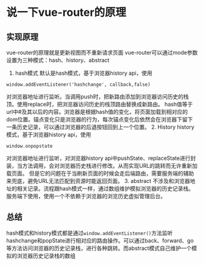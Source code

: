 #   说一下vue-router的原理

##  实现原理
vue-router的原理就是更新视图而不重新请求页面
vue-router可以通过mode参数设置为三种模式：hash、history、abstract
1.  hash模式
默认是hash模式，基于浏览器history api，使用
```javascript{.line-numbers}
window.addEventListener('hashchange', callback,false)
```
对浏览器地址进行监听。当调用push时，把新路由添加到浏览器访问历史的栈顶。使用replace时，把浏览器访问历史的栈顶路由替换成新路由。
hash值等于url中#及其以后的内容。浏览器是根据hash值的变化，将页面加载到相对应的dom位置。锚点变化只是浏览器的行为，每次锚点变化后依然会在浏览器下留下一条历史记录，可以通过浏览器的后退按钮回到上一个位置。
2.  History
history模式，基于浏览器history api，使用
```javascript{.line-numbers}
window.onpopstate
```
对浏览器地址进行监听，对浏览器history api中pushState、replaceState进行封装，当方法调用，会对浏览器历史栈进行修改。从而实现URL的跳转而无许重新加载页面。
但是它的问题在于当刷新页面的时候会走后端路由，需要服务端的辅助来兜底，避免URL无法匹配到资源时能返回页面。
3.  abstract
不涉及和浏览器地址的相关记录。流程跟hash模式一样，通过数组维护模拟浏览器的历史记录栈。
服务端下使用，使用一个不依赖于浏览器的浏览历史虚拟管理后台。

##  总结
hash模式和history模式都是通过`window.addEventListener()`方法监听hashchange和popState进行相对应的路由操作。可以通过back、forward、go等方法访问浏览器的历史记录栈，进行各种跳转。而abstract模式自己维护一个模拟的浏览器历史记录栈的数组